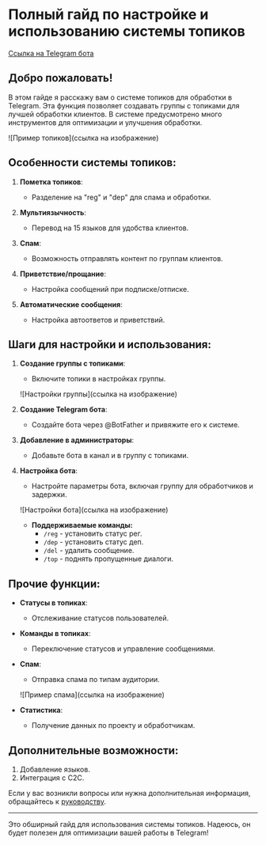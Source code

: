 # Полный гайд по настройке и использованию системы топиков

[Ссылка на Telegram бота](https://t.me/botdockercontainercreatorbot)

## Добро пожаловать!

В этом гайде я расскажу вам о системе топиков для обработки в Telegram. Эта функция позволяет создавать группы с топиками для лучшей обработки клиентов. В системе предусмотрено много инструментов для оптимизации и улучшения обработки. 

![Пример топиков](ссылка на изображение)

## Особенности системы топиков:

1. **Пометка топиков**:
    - Разделение на "reg" и "dep" для спама и обработки.
    
2. **Мультиязычность**:
    - Перевод на 15 языков для удобства клиентов.
    
3. **Спам**:
    - Возможность отправлять контент по группам клиентов.
    
4. **Приветствие/прощание**:
    - Настройка сообщений при подписке/отписке.
    
5. **Автоматические сообщения**:
    - Настройка автоответов и приветствий.

## Шаги для настройки и использования:

1. **Создание группы с топиками**:
    - Включите топики в настройках группы.

   ![Настройки группы](ссылка на изображение)

2. **Создание Telegram бота**:
    - Создайте бота через @BotFather и привяжите его к системе.

3. **Добавление в администраторы**:
    - Добавьте бота в канал и в группу с топиками.

4. **Настройка бота**:
    - Настройте параметры бота, включая группу для обработчиков и задержки.

    ![Настройки бота](ссылка на изображение)

    - **Поддерживаемые команды:**
        - `/reg` - установить статус рег.
        - `/dep` - установить статус деп.
        - `/del` - удалить сообщение.
        - `/top` - поднять пропущенные диалоги.

## Прочие функции:

- **Статусы в топиках**:
    - Отслеживание статусов пользователей.
    
- **Команды в топиках**:
    - Переключение статусов и управление сообщениями.

- **Спам**:
    - Отправка спама по типам аудитории.
    
    ![Пример спама](ссылка на изображение)

- **Статистика**:
    - Получение данных по проекту и обработчикам.

## Дополнительные возможности:
1. Добавление языков.
2. Интеграция с C2C.

Если у вас возникли вопросы или нужна дополнительная информация, обращайтесь к [руководству](https://t.me/rtttzzy).

--- 

Это обширный гайд для использования системы топиков. Надеюсь, он будет полезен для оптимизации вашей работы в Telegram!
